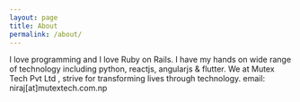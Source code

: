 ```yaml
---
layout: page
title: About
permalink: /about/
---
```


I love programming and I love Ruby on Rails. I have my hands on wide range of technology including python, reactjs, angularjs & flutter. We at Mutex Tech Pvt Ltd , strive for transforming lives through technology.
email: niraj[at]mutextech.com.np

